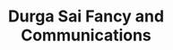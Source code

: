 ---
title: "Durga Sai Fancy and  Communications"
url: /vijayawada/durga-sai-fancy-and-communications/
shop: office supplies
---